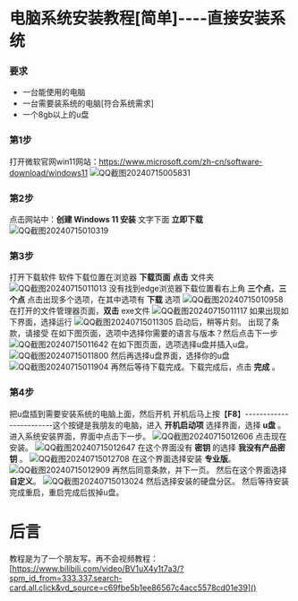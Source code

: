 # 电脑系统安装教程[简单]----直接安装系统
### 要求
- 一台能使用的电脑
- 一台需要装系统的电脑[符合系统需求]
- 一个8gb以上的u盘

### 第1步
打开微软官网win11网站：https://www.microsoft.com/zh-cn/software-download/windows11
![QQ截图20240715005831](https://github.com/user-attachments/assets/eb7bcac3-04ed-41e8-9620-cbd50b63d0de)
### 第2步
点击网站中：**创建 Windows 11 安装** 文字下面 **立即下载**
![QQ截图20240715010319](https://github.com/user-attachments/assets/80a15cb6-f348-485e-b66c-91063a449aac)
### 第3步
打开下载软件
软件下载位置在浏览器 **下载页面** **点击** 文件夹
![QQ截图20240715011013](https://github.com/user-attachments/assets/f85b0c57-a53d-44db-8325-c7e8fd450c3a)
没有找到edge浏览器下载位置看右上角 **三个点**，**三个点** 点击出现多个选项，在其中选项有 **下载** 选项
![QQ截图20240715010958](https://github.com/user-attachments/assets/fec323de-a69c-413c-9427-a740dbb68779)
在打开的文件管理器页面，**双击** exe文件
![QQ截图20240715011117](https://github.com/user-attachments/assets/1f4ac695-e1a6-44ea-abf6-c442e1debaf9)
如果出现如下界面，选择运行
![QQ截图20240715011305](https://github.com/user-attachments/assets/4285ebf1-7570-4f11-957c-616be9a1356a)
启动后，稍等片刻。
出现了条款，请接受
在如下图页面，选项中选择你需要的语言与版本？然后点击下一步
![QQ截图20240715011642](https://github.com/user-attachments/assets/ceace532-a071-4b1c-a63f-d987f9428836)
在如下图页面，选项选择u盘并插入u盘。
![QQ截图20240715011800](https://github.com/user-attachments/assets/7a56750f-b05e-4b23-bf3a-eb49b1849824)
然后再选择u盘界面，选择你的u盘
![QQ截图20240715011904](https://github.com/user-attachments/assets/d8a2788d-42d4-4968-abad-cb1b8b4adcb8)
再然后等待下载完成。下载完成后，点击 **完成** 。
### 第4步
把u盘插到需要安装系统的电脑上面，然后开机
开机后马上按【**F8**】------------------------这个按键是我朋友的电脑，进入 **开机启动项** 选择界面，选择 **u盘** 。
进入系统安装界面，界面中点击下一步。
![QQ截图20240715012606](https://github.com/user-attachments/assets/6396af12-4849-4c8a-9b80-5205ea55b656)
点击现在安装。
![QQ截图20240715012647](https://github.com/user-attachments/assets/429b4fee-ecf3-4f3b-aef3-03fc909fdad4)
在这个界面没有 **密钥** 的选择 **我没有产品密钥** 。
![QQ截图20240715012708](https://github.com/user-attachments/assets/ed4b83b5-0137-4e13-98fb-76cf5822e57f)
在这个界面选择安装 **专业版**。
![QQ截图20240715012909](https://github.com/user-attachments/assets/03002ee6-7286-4a3c-b71a-db15b4b44ec9)
再然后同意条款，并下一页。
然后在这个界面选择 **自定义**。
![QQ截图20240715013024](https://github.com/user-attachments/assets/7a8e4644-010b-425d-b2c0-0e05434cd9a7)
然后选择安装的硬盘分区。
然后等待安装完成重启，重启完成后拔掉u盘。
# 后言
教程是为了一个朋友写。再不会视频教程：[https://www.bilibili.com/video/BV1uX4y1t7a3/?spm_id_from=333.337.search-card.all.click&vd_source=c69fbe5b1ee86567c4acc5578cd01e39]()


